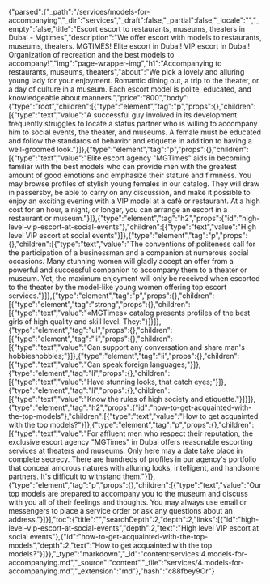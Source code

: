 {"parsed":{"_path":"/services/models-for-accompanying","_dir":"services","_draft":false,"_partial":false,"_locale":"","_empty":false,"title":"Escort escort to restaurants, museums, theaters in Dubai - Mgtimes","description":"We offer escort with models to restaurants, museums, theaters. MGTIMES! Elite escort in Dubai! VIP escort in Dubai! Organization of recreation and the best models to accompany!","img":"page-wrapper-img","h1":"Accompanying to restaurants, museums, theaters","about":"We pick a lovely and alluring young lady for your enjoyment. Romantic dining out, a trip to the theater, or a day of culture in a museum. Each escort model is polite, educated, and knowledgeable about manners.","price":"800","body":{"type":"root","children":[{"type":"element","tag":"p","props":{},"children":[{"type":"text","value":"A successful guy involved in its development frequently struggles to locate a status partner who is willing to accompany him to social events, the theater, and museums. A female must be educated and follow the standards of behavior and etiquette in addition to having a well-groomed look."}]},{"type":"element","tag":"p","props":{},"children":[{"type":"text","value":"Elite escort agency \"MGTimes\" aids in becoming familiar with the best models who can provide men with the greatest amount of good emotions and emphasize their stature and firmness. You may browse profiles of stylish young females in our catalog. They will draw in passersby, be able to carry on any discussion, and make it possible to enjoy an exciting evening with a VIP model at a café or restaurant. At a high cost for an hour, a night, or longer, you can arrange an escort in a restaurant or museum."}]},{"type":"element","tag":"h2","props":{"id":"high-level-vip-escort-at-social-events"},"children":[{"type":"text","value":"High level VIP escort at social events"}]},{"type":"element","tag":"p","props":{},"children":[{"type":"text","value":"The conventions of politeness call for the participation of a businessman and a companion at numerous social occasions. Many stunning women will gladly accept an offer from a powerful and successful companion to accompany them to a theater or museum. Yet, the maximum enjoyment will only be received when escorted to the theater by the model-like young women offering top escort services."}]},{"type":"element","tag":"p","props":{},"children":[{"type":"element","tag":"strong","props":{},"children":[{"type":"text","value":"«MGTimes» catalog presents profiles of the best girls of high quality and skill level. They:"}]}]},{"type":"element","tag":"ul","props":{},"children":[{"type":"element","tag":"li","props":{},"children":[{"type":"text","value":"Can support any conversation and share man's hobbieshobbies;"}]},{"type":"element","tag":"li","props":{},"children":[{"type":"text","value":"Can speak foreign languages;"}]},{"type":"element","tag":"li","props":{},"children":[{"type":"text","value":"Have stunning looks, that catch eyes;"}]},{"type":"element","tag":"li","props":{},"children":[{"type":"text","value":"Know the rules of high society and etiquette."}]}]},{"type":"element","tag":"h2","props":{"id":"how-to-get-acquainted-with-the-top-models"},"children":[{"type":"text","value":"How to get acquainted with the top models?"}]},{"type":"element","tag":"p","props":{},"children":[{"type":"text","value":"For affluent men who respect their reputation, the exclusive escort agency \"MGTimes\" in Dubai offers reasonable escorting services at theaters and museums. Only here may a date take place in complete secrecy. There are hundreds of profiles in our agency's portfolio that conceal amorous natures with alluring looks, intelligent, and handsome partners. It's difficult to withstand them."}]},{"type":"element","tag":"p","props":{},"children":[{"type":"text","value":"Our top models are prepared to accompany you to the museum and discuss with you all of their feelings and thoughts. You may always use email or messengers to place a service order or ask any questions about an address."}]}],"toc":{"title":"","searchDepth":2,"depth":2,"links":[{"id":"high-level-vip-escort-at-social-events","depth":2,"text":"High level VIP escort at social events"},{"id":"how-to-get-acquainted-with-the-top-models","depth":2,"text":"How to get acquainted with the top models?"}]}},"_type":"markdown","_id":"content:services:4.models-for-accompanying.md","_source":"content","_file":"services/4.models-for-accompanying.md","_extension":"md"},"hash":"c88fbey9Or"}